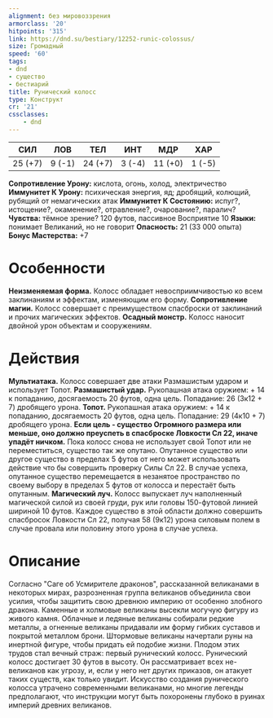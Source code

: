 ```yaml
---
alignment: без мировоззрения
armorclass: '20'
hitpoints: '315'
link: https://dnd.su/bestiary/12252-runic-colossus/
size: Громадный
speed: '60'
tags:
- dnd
- существо
- бестиарий
title: Рунический колосс
type: Конструкт
cr: '21'
cssclasses:
    - dnd
---
```



| СИЛ | ЛОВ | ТЕЛ | ИНТ | МДР | ХАР |
|---|---|---|---|---|---|
| 25 (+7) | 9 (-1) | 24 (+7) | 3 (-4) | 11 (+0) | 1 (-5) |
**Сопротивление Урону:** кислота, огонь, холод, электричество
**Иммунитет К Урону:** психическая энергия, яд; дробящий, колющий, рубящий от немагических атак
**Иммунитет К Состоянию:** испуг?, истощение?, окаменение?, отравление?, очарование?, паралич?
**Чувства:** тёмное зрение? 120 футов, пассивное Восприятие 10
**Языки:** понимает Великаний, но не говорит
**Опасность:** 21 (33 000 опыта)
**Бонус Мастерства:** +7


# Особенности
**Неизменяемая форма.** Колосс обладает невосприимчивостью ко всем заклинаниям и эффектам, изменяющим его форму.
**Сопротивление магии.** Колосс совершает с преимуществом спасброски от заклинаний и прочих магических эффектов.
**Осадный монстр.** Колосс наносит двойной урон объектам и сооружениям.


# Действия
**Мультиатака.** Колосс совершает две атаки Размашистым ударом и использует Топот.
**Размашистый удар.** Рукопашная атака оружием: + 14 к попаданию, досягаемость 20 футов, одна цель. Попадание: 26 (3к12 + 7) дробящего урона.
**Топот.** Рукопашная атака оружием: + 14 к попаданию, досягаемость 20 футов, одна цель. Попадание: 29 (4к10 + 7) дробящего урона.
**Если цель - существо Огромного размера или меньше, оно должно преуспеть в спасброске Ловкости Сл 22, иначе упадёт ничком.** Пока колосс снова не использует свой Топот или не переместиться, существо так же опутано. Опутанное существо или другое существо в пределах 5 футов от него может использовать действие что бы совершить проверку Силы Сл 22. В случае успеха, опутанное существо перемещается в незанятое пространство по своему выбору в пределах 5 футов от колосса и перестаёт быть опутанным.
**Магический луч.** Колосс выпускает луч наполненный магической силой из своей груди, рук или головы 150-футовой линией шириной 10 футов. Каждое существо в этой области должно совершить спасбросок Ловкости Сл 22, получая 58 (9к12) урона силовым полем в случае провала или половину этого урона в случае успеха.


# Описание
Согласно "Саге об Усмирителе драконов", рассказанной великанами в некоторых мирах, разрозненная группа великанов объединила свои усилия, чтобы защитить свою древнюю империю от особенно злобного дракона. Каменные и холмовые великаны высекли могучую фигуру из живого камня. Облачные и ледяные великаны собирали редкие металлы, а огненные великаны придавали им форму гибких суставов и покрытой металлом брони. Штормовые великаны начертали руны на инертной фигуре, чтобы придать ей подобие жизни. Плодом этих трудов стал вечный страж: первый рунический колосс. Рунический колосс достигает 30 футов в высоту. Он рассматривает всех не-великанов как угрозу, и, если у него нет других приказов, он атакует таких существ, как только увидит. Искусство создания рунического колосса утрачено современными великанами, но многие легенды предполагают, что инструкции могут быть похоронены глубоко в руинах империй древних великанов.